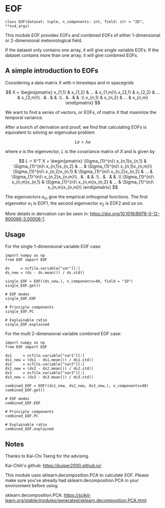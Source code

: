 # EOF
```
class EOF(dataset: tuple, n_components: int, field: str = "2D", **svd_args)
```
This module EOF provides EOFs and combined EOFs of either 1-dimensional or 2-dimensional meteorological field.

If the dataset only contains one array, it will give single variable EOFs. If the dataset contains more than one array, it will give combined EOFs.

## A simple introduction to EOFs
Considering a data matrix $X$ with n timesteps and m spacegrids

$$
X =
\begin{pmatrix}
x_{1,1} & x_{1,2} & ... & x_{1,m}\\
x_{2,1} & x_{2,2} & ... & x_{2,m}\\
. & . & & .\\
. & . & & .\\
x_{n,1} & x_{n,2} & ... & x_{n,m}
\end{pmatrix}
$$

We want to find a series of vectors, or EOFs, of matrix $X$ that maximize the temporal variance.

After a bunch of derivation and proof, we find that calculating EOFs is equivalent to solving an eigenvalue problem

$$
Le = \lambda e
$$

where $e$ is the eigenvector, $L$ is the covariance matrix of $X$ and is given by

$$
L = X^T X =
\begin{pmatrix}
\Sigma_{1}^{n}\ x_{n,1}x_{n,1} & \Sigma_{1}^{n}\ x_{n,1}x_{n,2} & ... & \Sigma_{1}^{n}\ x_{n,1}x_{n,m}\\
\Sigma_{1}^{n}\ x_{n,2}x_{n,1} & \Sigma_{1}^{n}\ x_{n,2}x_{n,2} & ... & \Sigma_{1}^{n}\ x_{n,2}x_{n,m}\\
. & . & & .\\
. & . & & .\\
\Sigma_{1}^{n}\ x_{n,m}x_{n,1} & \Sigma_{1}^{n}\ x_{n,m}x_{n,2} & ... & \Sigma_{1}^{n}\ x_{n,m}x_{n,m}\\
\end{pmatrix}
$$

The eigenvectors $e_m$ give the empirical orthogonal functions. The first eigenvetor $e_1$ is EOF1, the second eigenvector $e_2$ is EOF2 and so on.

More details in derivation can be seen in:
https://doi.org/10.1016/B978-0-12-800066-3.00006-1.

## Usage
For the single 1-dimensional variable EOF case:
```
import numpy as np
from EOF import EOF

ds     = ncfile.variable["var"][:]
ds_new = (ds - ds.mean()) / ds.std()

single_EOF = EOF((ds_new,), n_components=40, field = "1D")
single_EOF.get()

# EOF modes
single_EOF.EOF

# Principle components
single_EOF.PC

# Explainable ratio
single_EOF.explained
```

For the multi 2-dimensional variable combined EOF case:

```
import numpy as np
from EOF import EOF

ds1     = ncfile.variable["var1"][:]
ds1_new = (ds1 - ds1.mean()) / ds1.std()
ds2     = ncfile.variable["var2"][:]
ds2_new = (ds2 - ds2.mean()) / ds2.std()
ds3     = ncfile.variable["var3"][:]
ds3_new = (ds3 - ds3.mean()) / ds3.std()

combined_EOF = EOF((ds1_new, ds2_new, ds3_new,), n_components=40)
combined_EOF.get()

# EOF modes
combined_EOF.EOF

# Principle components
combined_EOF.PC

# Explainable ratio
combined_EOF.explained
```

## Notes
Thanks to Kai-Chi Tseng for the advising.

Kai-Chih's github: https://kuiper2000.github.io/

This module uses sklearn.decomposition.PCA to calculate EOF. Please make sure you've already had sklearn.decomposition.PCA in your environment before using.

sklearn.decomposition.PCA: https://scikit-learn.org/stable/modules/generated/sklearn.decomposition.PCA.html
